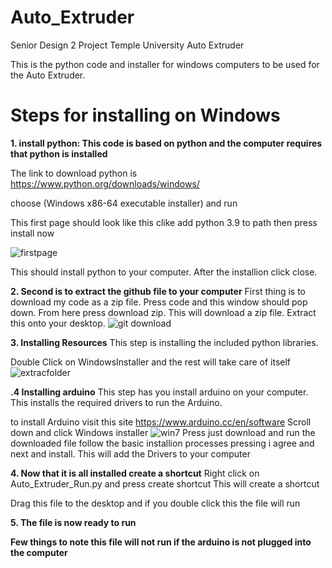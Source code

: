 # Auto_Extruder
Senior Design 2 Project Temple University Auto Extruder

This is the python code and installer for windows computers to be used for the Auto Extruder.

# Steps for installing on Windows

**1. install python: This code is based on python and the computer requires that python is installed**

The link to download python is https://www.python.org/downloads/windows/

choose (Windows x86-64 executable installer) and run

This first page should look like this
clike add python 3.9 to path then press install now

![firstpage](https://user-images.githubusercontent.com/59942551/100946712-eb92ae80-34d1-11eb-9059-0064aedd36b5.PNG)

This should install python to your computer. After the installion click close.

**2. Second is to extract the github file to your computer** 
First thing is to download my code as a zip file.
Press code and this window should pop down. From here press download zip.
This will download a zip file. Extract this onto your desktop.
![git download](https://user-images.githubusercontent.com/59942551/100947383-8e97f800-34d3-11eb-82a8-7446060b5818.PNG)

**3. Installing Resources**
This step is installing the included python libraries.

Double Click on WindowsInstaller and the rest will take care of itself
![extracfolder](https://user-images.githubusercontent.com/59942551/100947761-488f6400-34d4-11eb-8618-b6c06162c691.PNG)

**.4 Installing arduino** 
This step has you install arduino on your computer. This installs the required drivers to run the Arduino.

to install Arduino visit this site https://www.arduino.cc/en/software
Scroll down and click Windows installer
![win7](https://user-images.githubusercontent.com/59942551/100948810-b3419f00-34d6-11eb-9832-f6558199705d.PNG)
Press just download and run the downloaded file
follow the basic installion processes pressing i agree and next and install.
This will add the Drivers to your computer

**4. Now that it is all installed create a shortcut**
Right click on Auto_Extruder_Run.py and press create shortcut
This will create a shortcut

Drag this file to the desktop and if you double click this the file will run

**5. The file is now ready to run**

**Few things to note this file will not run if the arduino is not plugged into the computer**


